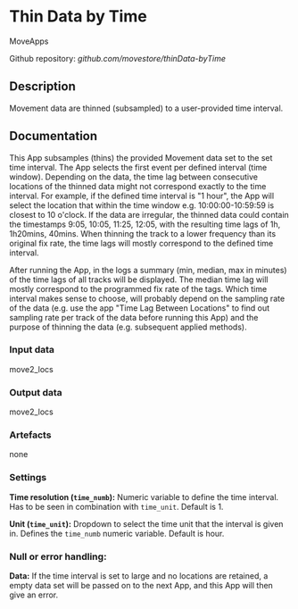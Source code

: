 # Thin Data by Time
MoveApps

Github repository: *github.com/movestore/thinData-byTime*

## Description
Movement data are thinned (subsampled) to a user-provided time interval. 

## Documentation
This App subsamples (thins) the provided Movement data set to the set time interval.
The App selects the first event per defined interval (time window). Depending on the data, the time lag between consecutive locations of the thinned data might not correspond exactly to the time interval. 
For example, if the defined time interval is "1 hour", the App will select the location that within the time window e.g. 10:00:00-10:59:59 is closest to 10 o'clock. If the data are irregular, the thinned data could contain the timestamps 9:05, 10:05, 11:25, 12:05, with the resulting time lags of 1h, 1h20mins, 40mins. 
When thinning the track to a lower frequency than its original fix rate, the time lags will mostly correspond to the defined time interval.

After running the App, in the logs a summary (min, median, max in minutes) of the time lags of all tracks will be displayed. The median time lag will mostly correspond to the programmed fix rate of the tags. Which time interval makes sense to choose, will probably depend on the sampling rate of the data (e.g. use the app "Time Lag Between Locations" to find out sampling rate per track of the data before running this App) and the purpose of thinning the data (e.g. subsequent applied methods).


### Input data
move2_locs

### Output data
move2_locs

### Artefacts
none

### Settings 
**Time resolution (`time_numb`):** Numeric variable to define the time interval. Has to be seen in combination with `time_unit`. Default is 1.

**Unit (`time_unit`):** Dropdown to select the time unit that the interval is given in. Defines the `time_numb` numeric variable. Default is hour. 


### Null or error handling:
**Data:** If the time interval is set to large and no locations are retained, a empty data set will be passed on to the next App, and this App will then give an error.
